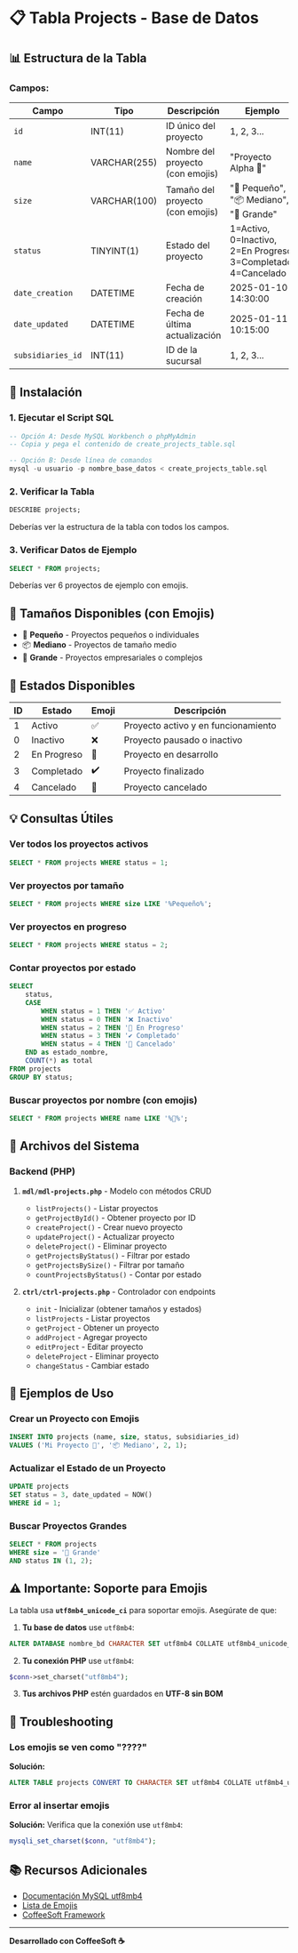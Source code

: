 # 📋 Tabla Projects - Base de Datos

## 📊 Estructura de la Tabla

### Campos:

| Campo | Tipo | Descripción | Ejemplo |
|-------|------|-------------|---------|
| `id` | INT(11) | ID único del proyecto | 1, 2, 3... |
| `name` | VARCHAR(255) | Nombre del proyecto (con emojis) | "Proyecto Alpha 🚀" |
| `size` | VARCHAR(100) | Tamaño del proyecto (con emojis) | "📏 Pequeño", "📦 Mediano", "🏢 Grande" |
| `status` | TINYINT(1) | Estado del proyecto | 1=Activo, 0=Inactivo, 2=En Progreso, 3=Completado, 4=Cancelado |
| `date_creation` | DATETIME | Fecha de creación | 2025-01-10 14:30:00 |
| `date_updated` | DATETIME | Fecha de última actualización | 2025-01-11 10:15:00 |
| `subsidiaries_id` | INT(11) | ID de la sucursal | 1, 2, 3... |

## 🚀 Instalación

### 1. Ejecutar el Script SQL

```sql
-- Opción A: Desde MySQL Workbench o phpMyAdmin
-- Copia y pega el contenido de create_projects_table.sql

-- Opción B: Desde línea de comandos
mysql -u usuario -p nombre_base_datos < create_projects_table.sql
```

### 2. Verificar la Tabla

```sql
DESCRIBE projects;
```

Deberías ver la estructura de la tabla con todos los campos.

### 3. Verificar Datos de Ejemplo

```sql
SELECT * FROM projects;
```

Deberías ver 6 proyectos de ejemplo con emojis.

## 🎨 Tamaños Disponibles (con Emojis)

- 📏 **Pequeño** - Proyectos pequeños o individuales
- 📦 **Mediano** - Proyectos de tamaño medio
- 🏢 **Grande** - Proyectos empresariales o complejos

## 📌 Estados Disponibles

| ID | Estado | Emoji | Descripción |
|----|--------|-------|-------------|
| 1 | Activo | ✅ | Proyecto activo y en funcionamiento |
| 0 | Inactivo | ❌ | Proyecto pausado o inactivo |
| 2 | En Progreso | 🔄 | Proyecto en desarrollo |
| 3 | Completado | ✔️ | Proyecto finalizado |
| 4 | Cancelado | 🚫 | Proyecto cancelado |

## 💡 Consultas Útiles

### Ver todos los proyectos activos
```sql
SELECT * FROM projects WHERE status = 1;
```

### Ver proyectos por tamaño
```sql
SELECT * FROM projects WHERE size LIKE '%Pequeño%';
```

### Ver proyectos en progreso
```sql
SELECT * FROM projects WHERE status = 2;
```

### Contar proyectos por estado
```sql
SELECT 
    status,
    CASE 
        WHEN status = 1 THEN '✅ Activo'
        WHEN status = 0 THEN '❌ Inactivo'
        WHEN status = 2 THEN '🔄 En Progreso'
        WHEN status = 3 THEN '✔️ Completado'
        WHEN status = 4 THEN '🚫 Cancelado'
    END as estado_nombre,
    COUNT(*) as total
FROM projects 
GROUP BY status;
```

### Buscar proyectos por nombre (con emojis)
```sql
SELECT * FROM projects WHERE name LIKE '%🚀%';
```

## 🔧 Archivos del Sistema

### Backend (PHP)

1. **`mdl/mdl-projects.php`** - Modelo con métodos CRUD
   - `listProjects()` - Listar proyectos
   - `getProjectById()` - Obtener proyecto por ID
   - `createProject()` - Crear nuevo proyecto
   - `updateProject()` - Actualizar proyecto
   - `deleteProject()` - Eliminar proyecto
   - `getProjectsByStatus()` - Filtrar por estado
   - `getProjectsBySize()` - Filtrar por tamaño
   - `countProjectsByStatus()` - Contar por estado

2. **`ctrl/ctrl-projects.php`** - Controlador con endpoints
   - `init` - Inicializar (obtener tamaños y estados)
   - `listProjects` - Listar proyectos
   - `getProject` - Obtener un proyecto
   - `addProject` - Agregar proyecto
   - `editProject` - Editar proyecto
   - `deleteProject` - Eliminar proyecto
   - `changeStatus` - Cambiar estado

## 🎯 Ejemplos de Uso

### Crear un Proyecto con Emojis

```sql
INSERT INTO projects (name, size, status, subsidiaries_id) 
VALUES ('Mi Proyecto 🎨', '📦 Mediano', 2, 1);
```

### Actualizar el Estado de un Proyecto

```sql
UPDATE projects 
SET status = 3, date_updated = NOW() 
WHERE id = 1;
```

### Buscar Proyectos Grandes

```sql
SELECT * FROM projects 
WHERE size = '🏢 Grande' 
AND status IN (1, 2);
```

## ⚠️ Importante: Soporte para Emojis

La tabla usa **`utf8mb4_unicode_ci`** para soportar emojis. Asegúrate de que:

1. **Tu base de datos** use `utf8mb4`:
```sql
ALTER DATABASE nombre_bd CHARACTER SET utf8mb4 COLLATE utf8mb4_unicode_ci;
```

2. **Tu conexión PHP** use `utf8mb4`:
```php
$conn->set_charset("utf8mb4");
```

3. **Tus archivos PHP** estén guardados en **UTF-8 sin BOM**

## 🐛 Troubleshooting

### Los emojis se ven como "????"

**Solución:**
```sql
ALTER TABLE projects CONVERT TO CHARACTER SET utf8mb4 COLLATE utf8mb4_unicode_ci;
```

### Error al insertar emojis

**Solución:** Verifica que la conexión use `utf8mb4`:
```php
mysqli_set_charset($conn, "utf8mb4");
```

## 📚 Recursos Adicionales

- [Documentación MySQL utf8mb4](https://dev.mysql.com/doc/refman/8.0/en/charset-unicode-utf8mb4.html)
- [Lista de Emojis](https://emojipedia.org/)
- [CoffeeSoft Framework](https://github.com/coffeesoft)

---

**Desarrollado con CoffeeSoft ☕**
